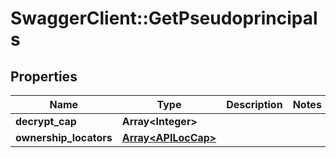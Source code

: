 # SwaggerClient::GetPseudoprincipals

## Properties
Name | Type | Description | Notes
------------ | ------------- | ------------- | -------------
**decrypt_cap** | **Array&lt;Integer&gt;** |  | 
**ownership_locators** | [**Array&lt;APILocCap&gt;**](APILocCap.md) |  | 

